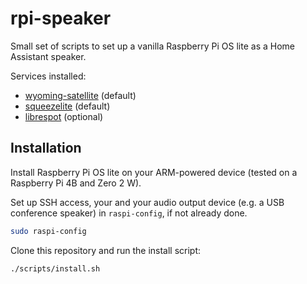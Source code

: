 # rpi-speaker

Small set of scripts to set up a vanilla Raspberry Pi OS lite as a Home Assistant speaker.

Services installed:

- [wyoming-satellite](https://github.com/rhasspy/wyoming-satellite#event-commands) (default)
- [squeezelite](https://github.com/ralph-irving/squeezelite) (default)
- [librespot](https://github.com/librespot-org/librespot) (optional)

## Installation

Install Raspberry Pi OS lite on your ARM-powered device (tested on a Raspberry Pi 4B and Zero 2 W).

Set up SSH access, your  and your audio output device (e.g. a USB conference speaker) in `raspi-config`, if not already done.

```bash
sudo raspi-config
```

Clone this repository and run the install script:

```bash
./scripts/install.sh
```

